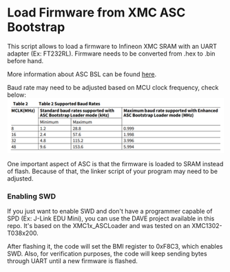 # Load Firmware from XMC ASC Bootstrap

This script allows to load a firmware to Infineon XMC SRAM with an UART adapter (Ex: FT232RL).
Firmware needs to be converted from .hex to .bin before hand.

More information about ASC BSL can be found [here](https://www.infineon.com/dgdl/Infineon-TOO_XMC1000_Boot_Modes-ApplicationNotes-v01_04-EN.pdf?fileId=db3a30433ea3aef6013eb2429b8c1bdb).

Baud rate may need to be adjusted based on MCU clock frequency, check below:
![Baudrate Information](docs/baudrate.png?raw=true)

One important aspect of ASC is that the firmware is loaded to SRAM instead of flash. Because of that, the linker script of your program may need to be adjusted.

### Enabling SWD
If you just want to enable SWD and don't have a programmer capable of SPD (Ex: J-Link EDU Mini), you can use the DAVE project available in this repo. It's based on the XMC1x_ASCLoader and was tested on an XMC1302-T038x200.

After flashing it, the code will set the BMI register to 0xF8C3, which enables SWD. Also, for verification purposes, the code will keep sending bytes through UART until a new firmware is flashed.
